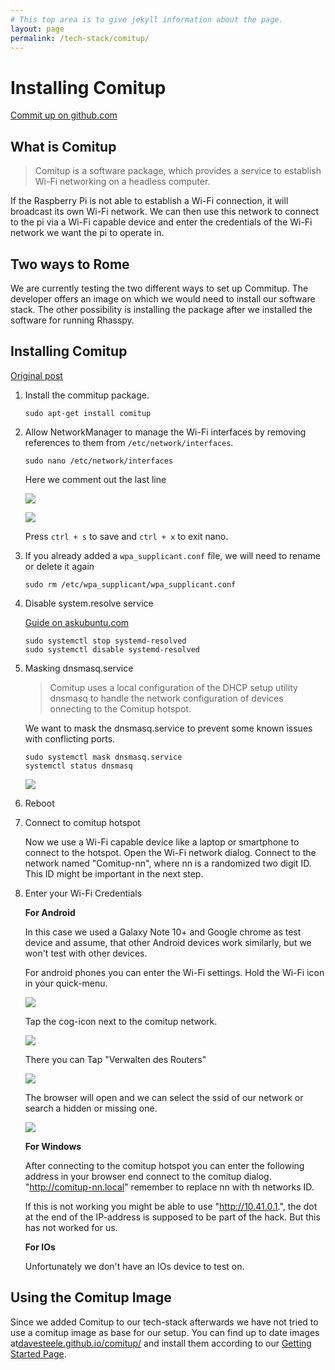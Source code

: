 ```yaml
---
# This top area is to give jekyll information about the page.
layout: page
permalink: /tech-stack/comitup/
---
```


# Installing Comitup

[Commit up on github.com](https://github.com/davesteele/comitup)

## What is Comitup

>Comitup is a software package, which provides a service to establish Wi-Fi networking on a headless computer.

If the Raspberry Pi is not able to establish a Wi-Fi connection, it will broadcast its own Wi-Fi network. We can then use this 
network to connect to the pi via a Wi-Fi capable device and enter the credentials of the Wi-Fi network we want the pi to 
operate in.

## Two ways to Rome

We are currently testing the two different ways to set up Commitup. The developer offers an image on which we would need
to install our software stack. The other possibility is installing the package after we installed the software for running
Rhasspy.

## Installing Comitup
[Original post](https://github.com/davesteele/comitup/wiki/Installing-Comitup)

1. Install the commitup package. 

   ```sudo apt-get install comitup```

2. Allow NetworkManager to manage the Wi-Fi interfaces by removing references to them from `/etc/network/interfaces`.

    ```sudo nano /etc/network/interfaces```

    Here we comment out the last line

    ![](../../assets/comitup-network-interfaces-1.png)

    ![](../../assets/comitup-network-interfaces-2.png)

    Press ``ctrl + s`` to save and ``ctrl + x`` to exit nano.

3. If you already added a `wpa_supplicant.conf` file, we will need to rename or delete it again

    ```sudo rm /etc/wpa_supplicant/wpa_supplicant.conf```

4. Disable system.resolve service

    [Guide on askubuntu.com](https://askubuntu.com/questions/898605/how-to-disable-systemd-resolved-and-resolve-dns-with-dnsmasq)

    ```
    sudo systemctl stop systemd-resolved
    sudo systemctl disable systemd-resolved
    ```

5. Masking dnsmasq.service

    > Comitup uses a local configuration of the DHCP setup utility dnsmasq to handle the network configuration of devices
    onnecting to the Comitup hotspot. 

    We want to mask the dnsmasq.service to prevent some known issues with conflicting ports.

    ```
    sudo systemctl mask dnsmasq.service
    systemctl status dnsmasq
    ```

    ![](../../assets/comitup-network-interfaces-3.png)

6. Reboot

7. Connect to comitup hotspot

    Now we use a Wi-Fi capable device like a laptop or smartphone to connect to the hotspot. Open the Wi-Fi network dialog.
    Connect to the network named "Comitup-nn", where nn is a randomized two digit ID. This ID might be important in the next
    step.

8. Enter your Wi-Fi Credentials

    **For Android**  

    In this case we used a Galaxy Note 10+ and Google chrome as test device and assume, that other Android devices work
    similarly, but we won't test with other devices.

    For android phones you can enter the Wi-Fi settings. Hold the Wi-Fi icon in your quick-menu.

    ![](../../assets/comitup-connect-android-1.png)

    Tap the cog-icon next to the comitup network.

    ![](../../assets/comitup-connect-android-2.png)

    There you can Tap "Verwalten des Routers"

    ![](../../assets/comitup-connect-android-3.png)

    The browser will open and we can select the ssid of our network or search a hidden or missing one.

    ![](../../assets/comitup-connect-android-4.png)

    **For Windows**

    After connecting to the comitup hotspot you can enter the following address in your browser end connect to the comitup dialog.
    "http://comitup-nn.local" remember to replace nn with th networks ID.

    If this is not working you might be able to use "http://10.41.0.1.", the dot at the end of the IP-address is supposed
    to be part of the hack. But this has not worked for us.

    **For IOs**

    Unfortunately we don't have an IOs device to test on.
    
## Using the Comitup Image

Since we added Comitup to our tech-stack afterwards we have not tried to use a comitup image as base for our setup. You 
can find up to date images at[davesteele.github.io/comitup/](https://davesteele.github.io/comitup/) and install them
according to our [Getting Started Page](../setup.md).
